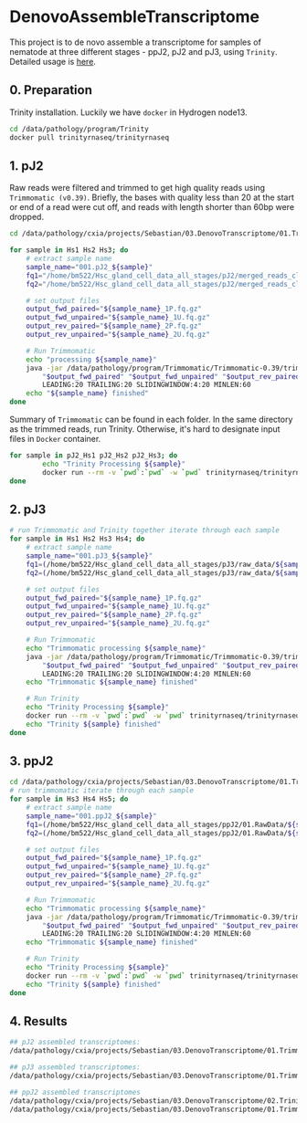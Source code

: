 # DenovoAssembleTranscriptome



This project is to de novo assemble a transcriptome for samples of nematode at three different stages - ppJ2, pJ2 and pJ3, using `Trinity`. Detailed usage is [here](https://github.com/trinityrnaseq/trinityrnaseq/wiki).

## 0. Preparation

Trinity installation. Luckily we have `docker` in Hydrogen node13. 

```bash
cd /data/pathology/program/Trinity
docker pull trinityrnaseq/trinityrnaseq
```

## 1. pJ2

Raw reads were filtered and trimmed to get high quality reads using `Trimmomatic (v0.39)`. Briefly, the bases with quality less than 20 at the start or end of a read were cut off, and reads with length shorter than 60bp were dropped.

```bash
cd /data/pathology/cxia/projects/Sebastian/03.DenovoTranscriptome/01.TrimmedData/02.pJ2/

for sample in Hs1 Hs2 Hs3; do
    # extract sample name
    sample_name="001.pJ2_${sample}"
    fq1="/home/bm522/Hsc_gland_cell_data_all_stages/pJ2/merged_reads_clem/${sample}_1_final.fq.gz"
    fq2="/home/bm522/Hsc_gland_cell_data_all_stages/pJ2/merged_reads_clem/${sample}_2_final.fq.gz"

    # set output files
    output_fwd_paired="${sample_name}_1P.fq.gz"
    output_fwd_unpaired="${sample_name}_1U.fq.gz"
    output_rev_paired="${sample_name}_2P.fq.gz"
    output_rev_unpaired="${sample_name}_2U.fq.gz"

    # Run Trimmomatic
    echo "processing ${sample_name}"
    java -jar /data/pathology/program/Trimmomatic/Trimmomatic-0.39/trimmomatic-0.39.jar PE -threads 16 -summary ${sample_name}.summary "$fq1" "$fq2" \
        "$output_fwd_paired" "$output_fwd_unpaired" "$output_rev_paired" "$output_rev_unpaired" \
        LEADING:20 TRAILING:20 SLIDINGWINDOW:4:20 MINLEN:60
    echo "${sample_name} finished"
done


```

Summary of `Trimmomatic` can be found in each folder. In the same directory as the trimmed reads, run Trinity. Otherwise, it's hard to designate input files in `Docker` container.

```bash
for sample in pJ2_Hs1 pJ2_Hs2 pJ2_Hs3; do
        echo "Trinity Processing ${sample}"
        docker run --rm -v `pwd`:`pwd` -w `pwd` trinityrnaseq/trinityrnaseq Trinity --seqType fq --max_memory 64G --left 001.${sample}_1P.fq.gz --right 001.${sample}_2P.fq.gz --CPU 16 --output 003.trinity.${sample} 1>002.${sample}.Trinity.o 2>&1
done
```

## 2. pJ3

```bash
# run Trimmomatic and Trinity together iterate through each sample
for sample in Hs1 Hs2 Hs3 Hs4; do
    # extract sample name
    sample_name="001.pJ3_${sample}"
    fq1=(/home/bm522/Hsc_gland_cell_data_all_stages/pJ3/raw_data/${sample}/*_L2_1.fq.gz)
    fq2=(/home/bm522/Hsc_gland_cell_data_all_stages/pJ3/raw_data/${sample}/*_L2_2.fq.gz)

    # set output files
    output_fwd_paired="${sample_name}_1P.fq.gz"
    output_fwd_unpaired="${sample_name}_1U.fq.gz"
    output_rev_paired="${sample_name}_2P.fq.gz"
    output_rev_unpaired="${sample_name}_2U.fq.gz"

    # Run Trimmomatic
    echo "Trimmomatic processing ${sample_name}"
    java -jar /data/pathology/program/Trimmomatic/Trimmomatic-0.39/trimmomatic-0.39.jar PE -threads 16 -summary ${sample_name}.summary "$fq1" "$fq2" \
        "$output_fwd_paired" "$output_fwd_unpaired" "$output_rev_paired" "$output_rev_unpaired" \
        LEADING:20 TRAILING:20 SLIDINGWINDOW:4:20 MINLEN:60
    echo "Trimmomatic ${sample_name} finished"

    # Run Trinity
    echo "Trinity Processing ${sample}"
    docker run --rm -v `pwd`:`pwd` -w `pwd` trinityrnaseq/trinityrnaseq Trinity --seqType fq --max_memory 64G --left ${sample_name}_1P.fq.gz --right ${sample_name}_2P.fq.gz --CPU 16 --output 003.trinity.${sample} 1>002.${sample}.Trinity.o 2>&1
    echo "Trinity ${sample} finished"
done
```

## 3. ppJ2

```bash
cd /data/pathology/cxia/projects/Sebastian/03.DenovoTranscriptome/01.TrimmedData/01.ppJ2/
# run trimmomatic iterate through each sample
for sample in Hs3 Hs4 Hs5; do
    # extract sample name
    sample_name="001.ppJ2_${sample}"
    fq1=(/home/bm522/Hsc_gland_cell_data_all_stages/ppJ2/01.RawData/${sample}/trimmed_reads/${sample}_1_trim.fq.gz)
    fq2=(/home/bm522/Hsc_gland_cell_data_all_stages/ppJ2/01.RawData/${sample}/trimmed_reads/${sample}_2_trim.fq.gz)

    # set output files
    output_fwd_paired="${sample_name}_1P.fq.gz"
    output_fwd_unpaired="${sample_name}_1U.fq.gz"
    output_rev_paired="${sample_name}_2P.fq.gz"
    output_rev_unpaired="${sample_name}_2U.fq.gz"

    # Run Trimmomatic
    echo "Trimmomatic processing ${sample_name}"
    java -jar /data/pathology/program/Trimmomatic/Trimmomatic-0.39/trimmomatic-0.39.jar PE -threads 16 -summary ${sample_name}.summary "$fq1" "$fq2" \
        "$output_fwd_paired" "$output_fwd_unpaired" "$output_rev_paired" "$output_rev_unpaired" \
        LEADING:20 TRAILING:20 SLIDINGWINDOW:4:20 MINLEN:60
    echo "Trimmomatic ${sample_name} finished"

    # Run Trinity
    echo "Trinity Processing ${sample}"
    docker run --rm -v `pwd`:`pwd` -w `pwd` trinityrnaseq/trinityrnaseq Trinity --seqType fq --max_memory 64G --left ${sample_name}_1P.fq.gz --right ${sample_name}_2P.fq.gz --CPU 16 --output 003.trinity.${sample} 1>002.${sample}.Trinity.o 2>&1
    echo "Trinity ${sample} finished"
done
```

## 4. Results

```bash
## pJ2 assembled transcriptomes:
/data/pathology/cxia/projects/Sebastian/03.DenovoTranscriptome/01.TrimmedData/02.pJ2/003.trinity.pJ2_Hs(1|2|3).Trinity.fasta

## pJ3 assembled transcriptomes:
/data/pathology/cxia/projects/Sebastian/03.DenovoTranscriptome/01.TrimmedData/03.pJ3/003.trinity.Hs(1|2|3).Trinity.fasta

## ppJ2 assembled transcriptomes
/data/pathology/cxia/projects/Sebastian/03.DenovoTranscriptome/02.Trinity/01.ppJ2/01.trinity.ppJ2.Hs(1|2).Trinity.fasta
/data/pathology/cxia/projects/Sebastian/03.DenovoTranscriptome/01.TrimmedData/01.ppJ2/003.trinity.Hs(3|4|5).Trinity.fasta
```

